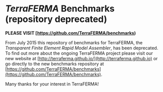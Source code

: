 # *TerraFERMA* Benchmarks (repository deprecated)

**PLEASE VISIT [https://github.com/TerraFERMA/benchmarks)**

From July 2015 this repository of benchmarks for TerraFERMA, the *Transparent Finite Element Rapid Model Assembler*, has been deprecated.  To find
out more about the ongoing TerraFERMA project please visit our new website at
[http://terraferma.github.io/](http://terraferma.github.io) or go directly to the new benchmarks repository at
[https://github.com/TerraFERMA/benchmarks](https://github.com/TerraFERMA/benchmarks).

Many thanks for your interest in TerraFERMA!

